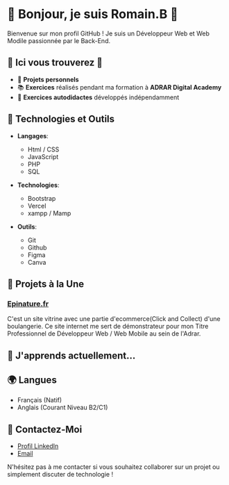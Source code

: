# 👋 Bonjour, je suis Romain.B 👋

Bienvenue sur mon profil GitHub ! Je suis un Développeur Web et Web Modile passionnée par le Back-End. 

## 📂 Ici vous trouverez 📂

- 🌟 **Projets personnels**
- 📚 **Exercices** réalisés pendant ma formation à **ADRAR Digital Academy**
- 🔧 **Exercices autodidactes** développés indépendamment

## 🔧 Technologies et Outils

- **Langages**:
  - Html / CSS
  - JavaScript
  - PHP
  - SQL

- **Technologies**:
  - Bootstrap
  - Vercel
  - xampp / Mamp

- **Outils**:
  - Git
  - Github
  - Figma
  - Canva

## 📂 Projets à la Une

### [Epinature.fr](https://github.com/RomainB1989/Project-EpiNature)
C'est un site vitrine avec une partie d'ecommerce(Click and Collect) d'une boulangerie. Ce site internet me sert de démonstrateur pour mon Titre Professionnel de Développeur Web / Web Mobile au sein de l'Adrar.

## 🌱 J'apprends actuellement...


## 🌍 Langues

- Français (Natif)
- Anglais (Courant Niveau B2/C1)

## 💬 Contactez-Moi

- [Profil LinkedIn](https://www.linkedin.com/in/romain-bergout-423051331/)
- [Email](mailto:romain.jimmy.bergout@gmail.com)

N'hésitez pas à me contacter si vous souhaitez collaborer sur un projet ou simplement discuter de technologie !




